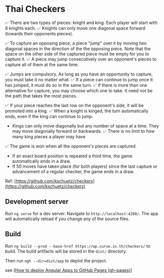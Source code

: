 # Thai Checkers


✅ There are two types of pieces: knight and king. Each player will start with 8 knights each.
✅ Knights can only move one diagonal space forward (towards their opponents pieces).

✅ To capture an opposing piece, a piece "jump" over it by moving two diagonal spaces in the direction of the the opposing piece. Note that the space on the other side of the captured piece must be empty for you to capture it.
✅ A piece may jump consecutively over an opponent's pieces to capture all of them at the same time.

✅ Jumps are compulsory. As long as you have an opportunity to capture, you must take it no matter what.
✅ If a piece can continue to jump once it has jumped, it must do so in the same turn.
✅ If there is more than one alternative for capture, you may choose which one to take. It need not be the path that takes the most pieces.

✅ If your piece reaches the last row on the opponent's side, it will be promoted into a king.
✅ When a knight is kinged, the turn automatically ends, even if the king can continue to jump.
* Kings can only move diagonally but any number of space at a time. They may move diagonally forward or backwards.
✅ There is no limit to how many king pieces a player may have

✅ The game is won when all the opponent's pieces are captured.
* If an exact board position is repeated a third time, the game automatically ends in a draw.
* If 50 moves have taken place (for both players) since the last capture or advancement of a regular checker, the game ends in a draw.

Ref: [https://github.com/kschuetz/checkers](https://github.com/kschuetz/checkers)

## Development server

Run `ng serve` for a dev server. Navigate to `http://localhost:4200/`. The app will automatically reload if you change any of the source files.

## Build

Run `ng build --prod --base-href https://wp.curve.in.th/checkers/` to build. The build artifacts will be stored in the `dist/` directory. 

Then run `ngh --dir=dist/app` to deplot the project.

see [[How to deploy Angular Apps to GitHub Pages (gh-pages)](https://medium.com/tech-insights/how-to-deploy-angular-apps-to-github-pages-gh-pages-896c4e10f9b4)]
